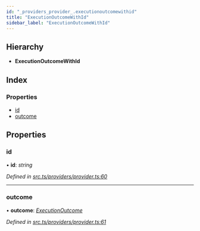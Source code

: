 ```yaml
---
id: "_providers_provider_.executionoutcomewithid"
title: "ExecutionOutcomeWithId"
sidebar_label: "ExecutionOutcomeWithId"
---
```


## Hierarchy

* **ExecutionOutcomeWithId**

## Index

### Properties

* [id](_providers_provider_.executionoutcomewithid.md#id)
* [outcome](_providers_provider_.executionoutcomewithid.md#outcome)

## Properties

###  id

• **id**: *string*

*Defined in [src.ts/providers/provider.ts:60](https://github.com/nearprotocol/nearlib/blob/06c3a45/src.ts/providers/provider.ts#L60)*

___

###  outcome

• **outcome**: *[ExecutionOutcome](_providers_provider_.executionoutcome.md)*

*Defined in [src.ts/providers/provider.ts:61](https://github.com/nearprotocol/nearlib/blob/06c3a45/src.ts/providers/provider.ts#L61)*
